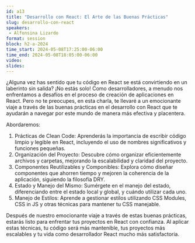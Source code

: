 ```yaml
---
id: a13
title: "Desarrollo con React: El Arte de las Buenas Prácticas"
slug: desarrollo-con-react
speakers:
 - Alfonsina Lizardo
format: session
block: h2-a-2024
time_start: 2024-05-08T17:25:00-06:00
time_end: 2024-05-08T18:05:00-06:00
video:
slides:
---
```


¿Alguna vez has sentido que tu código en React se está convirtiendo en un laberinto sin salida? ¡No estás solo! Como desarrolladores, a menudo nos enfrentamos a desafíos en el proceso de creación de aplicaciones en React. Pero no te preocupes, en esta charla, te llevaré a un emocionante viaje a través de las buenas prácticas en el desarrollo con React que te ayudarán a navegar por este mundo de manera más efectiva y placentera.

Abordaremos:

1. Prácticas de Clean Code: Aprenderás la importancia de escribir código limpio y legible en React, incluyendo el uso de nombres significativos y funciones pequeñas.
2. Organización del Proyecto: Descubre cómo organizar eficientemente archivos y carpetas, mejorando la escalabilidad y claridad del proyecto.
3. Componentes Reutilizables y Componibles: Explora cómo diseñar componentes que ahorren tiempo y mejoren la coherencia de la aplicación, siguiendo la filosofía DRY.
4. Estado y Manejo del Mismo: Sumérgete en el manejo del estado, diferenciando entre el estado local y global, y cuándo utilizar cada uno.
5. Manejo de Estilos: Aprende a gestionar estilos utilizando CSS Modules, CSS in JS y otras técnicas para mantener tu CSS manejable.

Después de nuestro emocionante viaje a través de estas buenas prácticas, estarás listo para enfrentar tus proyectos en React con confianza. Al aplicar estas técnicas, tu código será más mantenible, tus proyectos más escalables y tu vida como desarrollador React mucho más satisfactoria.